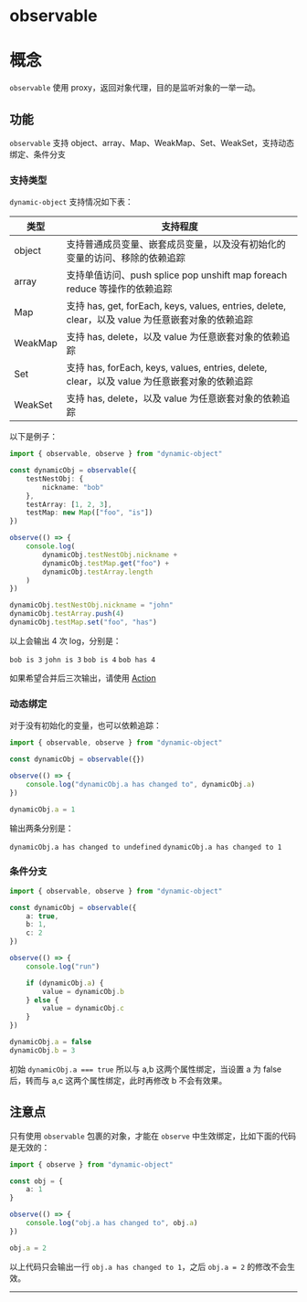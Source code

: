 # observable

# 概念
 
`observable` 使用 proxy，返回对象代理，目的是监听对象的一举一动。

## 功能

`observable` 支持 object、array、Map、WeakMap、Set、WeakSet，支持动态绑定、条件分支

### 支持类型

`dynamic-object` 支持情况如下表：


| 类型 | 支持程度 |
| -------- | -------- |
| object     | 支持普通成员变量、嵌套成员变量，以及没有初始化的变量的访问、移除的依赖追踪     |
| array | 支持单值访问、push splice pop unshift map foreach reduce 等操作的依赖追踪 |
| Map | 支持 has, get, forEach, keys, values, entries, delete, clear，以及 value 为任意嵌套对象的依赖追踪 |
| WeakMap | 支持 has, delete，以及 value 为任意嵌套对象的依赖追踪 |
| Set | 支持 has, forEach, keys, values, entries, delete, clear，以及 value 为任意嵌套对象的依赖追踪 |
| WeakSet | 支持 has, delete，以及 value 为任意嵌套对象的依赖追踪 |


以下是例子：

```typescript
import { observable, observe } from "dynamic-object"

const dynamicObj = observable({
	testNestObj: {
		nickname: "bob"
	},
	testArray: [1, 2, 3],
	testMap: new Map(["foo", "is"])
})

observe(() => {
    console.log(
		dynamicObj.testNestObj.nickname + 
		dynamicObj.testMap.get("foo") +
		dynamicObj.testArray.length
	) 
})

dynamicObj.testNestObj.nickname = "john"
dynamicObj.testArray.push(4)
dynamicObj.testMap.set("foo", "has")
```

以上会输出 4 次 log，分别是：

`bob is 3`
`john is 3`
`bob is 4`
`bob has 4`

如果希望合并后三次输出，请使用 [Action](action)

### 动态绑定

对于没有初始化的变量，也可以依赖追踪：

```typescript
import { observable, observe } from "dynamic-object"

const dynamicObj = observable({})

observe(() => {
    console.log("dynamicObj.a has changed to", dynamicObj.a) 
})

dynamicObj.a = 1
```

输出两条分别是：

`dynamicObj.a has changed to undefined`
`dynamicObj.a has changed to 1`

### 条件分支

```typescript
import { observable, observe } from "dynamic-object"

const dynamicObj = observable({
    a: true,
    b: 1,
    c: 2
})

observe(() => {
    console.log("run")

    if (dynamicObj.a) {
        value = dynamicObj.b
    } else {
        value = dynamicObj.c
    }
})

dynamicObj.a = false
dynamicObj.b = 3
```

初始 `dynamicObj.a === true` 所以与 a,b 这两个属性绑定，当设置 a 为 false 后，转而与 a,c 这两个属性绑定，此时再修改 b 不会有效果。

## 注意点
 
只有使用  `observable`  包裹的对象，才能在 `observe` 中生效绑定，比如下面的代码是无效的：

```typescript
import { observe } from "dynamic-object"

const obj = {
    a: 1
}

observe(() => {
    console.log("obj.a has changed to", obj.a) 
})

obj.a = 2
```

以上代码只会输出一行 `obj.a has changed to 1`，之后 `obj.a = 2` 的修改不会生效。

---